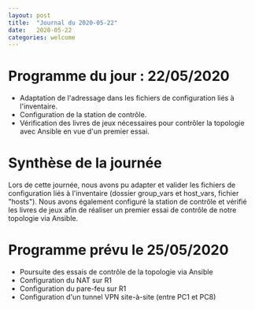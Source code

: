 ```yaml
---
layout: post
title:  "Journal du 2020-05-22"
date:   2020-05-22
categories: welcome
---
```


# Programme du jour : 22/05/2020

* Adaptation de l'adressage dans les fichiers de configuration liés à l'inventaire.
* Configuration de la station de contrôle.
* Vérification des livres de jeux nécessaires pour contrôler la topologie avec Ansible en vue d'un premier essai.

# Synthèse de la journée

Lors de cette journée, nous avons pu adapter et valider les fichiers de configuration liés à l'inventaire (dossier group_vars et host_vars, fichier "hosts"). Nous avons également configuré la station de contrôle et vérifié les livres de jeux afin de réaliser un premier essai de contrôle de notre topologie via Ansible.

# Programme prévu le 25/05/2020

* Poursuite des essais de contrôle de la topologie via Ansible
* Configuration du NAT sur R1
* Configuration du pare-feu sur R1
* Configuration d'un tunnel VPN site-à-site (entre PC1 et PC8)
